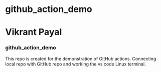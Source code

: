# github_action_demo
# Vikrant Payal
### github_action_demo
This repo is created for the demonstration of GitHub actions.
Connecting local repo with GitHub repo and working the vs code Linux terminal.